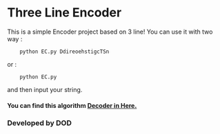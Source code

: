 # Three Line Encoder
This is a simple Encoder project based on 3 line!
You can use it with two way :
```
    python EC.py DdireoehstigcTSn   
```
or :
```
    python EC.py 
```
and then input your string.

#### You can find this algorithm [Decoder in Here.](https://github.com/Warm-Hearted-Snowman/Three_Line_Decoder)

### Developed by DOD
